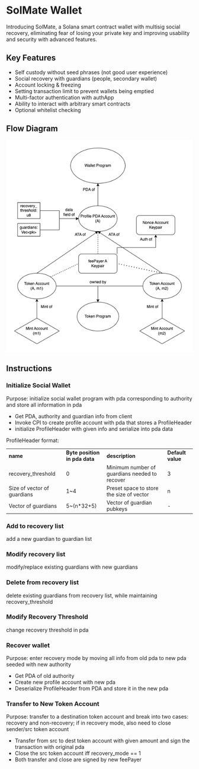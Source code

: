 # SolMate Wallet

Introducing SolMate, a Solana smart contract wallet with multisig social recovery, eliminating fear of losing your private key and improving usability and security with advanced features.

## Key Features

- Self custody without seed phrases (not good user experience)
- Social recovery with guardians (people, secondary wallet)
- Account locking & freezing
- Setting transaction limit to prevent wallets being emptied
- Multi-factor authentication with authApp
- Ability to interact with arbitrary smart contracts
- Optional whitelist checking

## Flow Diagram

![flow-diagram](./media/flow.png)

## Instructions

### Initialize Social Wallet

Purpose: initialize social wallet program with pda corresponding to authority and store all information in pda

- Get PDA, authority and guardian info from client
- Invoke CPI to create profile account with pda that stores a ProfileHeader
- initialize ProfileHeader with given info and serialize into pda data

ProfileHeader format:
<table>
  <tr>
   <td>
    <strong>name</strong>
   </td>
   <td><strong>Byte position in pda data </strong>
   </td>
   <td><strong>description</strong>
   </td>
   <td><strong>Default value</strong>
   </td>
  </tr>
  <tr>
   <td>recovery_threshold
   </td>
   <td>0
   </td>
   <td>Minimum number of guardians needed to recover
   </td>
   <td>3
   </td>
  </tr>
  <tr>
   <td>Size of vector of guardians
   </td>
   <td>1~4
   </td>
   <td>Preset space to store the size of vector
   </td>
   <td>n
   </td>
  </tr>
  <tr>
   <td>Vector of guardians
   </td>
   <td>5~(n*32+5)
   </td>
   <td>Vector of guardian pubkeys
   </td>
   <td>-
   </td>
  </tr>
</table>

### Add to recovery list

add a new guardian to guardian list

### Modify recovery list

modify/replace existing guardians with new guardians

### Delete from recovery list

delete existing guardians from recovery list, while maintaining recovery_threshold

### Modify Recovery Threshold

change recovery threshold in pda

### Recover wallet

Purpose: enter recovery mode by moving all info from old pda to new pda seeded with new authority

- Get PDA of old authority
- Create new profile account with new pda
- Deserialize ProfileHeader from PDA and store it in the new pda

### Transfer to New Token Account

Purpose: transfer to a destination token account and break into two cases: recovery and non-recovery; if in recovery mode, also need to close sender/src token account

- Transfer from src to dest token account with given amount and sign the transaction with original pda
- Close the src token account iff recovery_mode == 1
- Both transfer and close are signed by new feePayer
